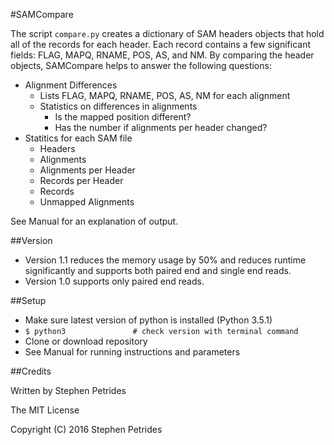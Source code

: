 #SAMCompare

The script `compare.py` creates a dictionary of SAM headers objects that hold all of the records for each header. Each record contains a few significant fields: FLAG, MAPQ, RNAME, POS, AS, and NM. By comparing the header objects, SAMCompare helps to answer the following questions:
	
- Alignment Differences
	- Lists FLAG, MAPQ, RNAME, POS, AS, NM for each alignment
	- Statistics on differences in alignments
		- Is the mapped position different?
		- Has the number if alignments per header changed?
- Statitics for each SAM file
	- Headers 
	- Alignments
	- Alignments per Header
	- Records per Header
	- Records
	- Unmapped Alignments

See Manual for an explanation of output.

##Version

- Version 1.1 reduces the memory usage by 50% and reduces runtime significantly and supports both paired end and single end reads.
- Version 1.0 supports only paired end reads.

##Setup
- Make sure latest version of python is installed (Python 3.5.1)
- `$ python3               # check version with terminal command`
- Clone or download repository
- See Manual for running instructions and parameters

##Credits

Written by Stephen Petrides

The MIT License

Copyright (C) 2016 Stephen Petrides
